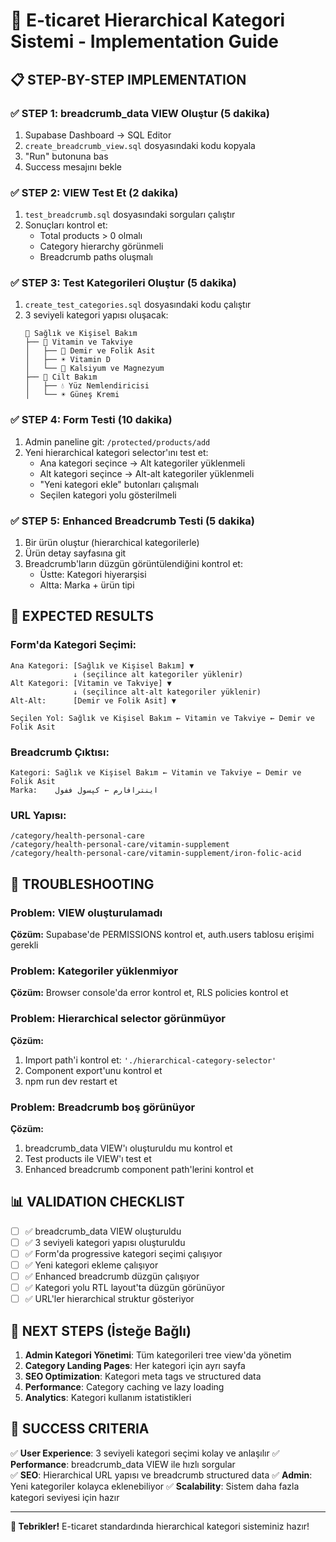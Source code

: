 # 🚀 E-ticaret Hierarchical Kategori Sistemi - Implementation Guide

## 📋 STEP-BY-STEP IMPLEMENTATION

### ✅ STEP 1: breadcrumb_data VIEW Oluştur (5 dakika)
1. Supabase Dashboard → SQL Editor
2. `create_breadcrumb_view.sql` dosyasındaki kodu kopyala
3. "Run" butonuna bas
4. Success mesajını bekle

### ✅ STEP 2: VIEW Test Et (2 dakika)
1. `test_breadcrumb.sql` dosyasındaki sorguları çalıştır
2. Sonuçları kontrol et:
   - Total products > 0 olmalı
   - Category hierarchy görünmeli
   - Breadcrumb paths oluşmalı

### ✅ STEP 3: Test Kategorileri Oluştur (5 dakika)
1. `create_test_categories.sql` dosyasındaki kodu çalıştır
2. 3 seviyeli kategori yapısı oluşacak:
   ```
   🏥 Sağlık ve Kişisel Bakım
   ├── 💊 Vitamin ve Takviye
   │   ├── 🔴 Demir ve Folik Asit
   │   ├── ☀️ Vitamin D
   │   └── 🦴 Kalsiyum ve Magnezyum
   ├── 🧴 Cilt Bakım
   │   ├── 💧 Yüz Nemlendiricisi
   │   └── ☀️ Güneş Kremi
   ```

### ✅ STEP 4: Form Testi (10 dakika)
1. Admin paneline git: `/protected/products/add`
2. Yeni hierarchical kategori selector'ını test et:
   - Ana kategori seçince → Alt kategoriler yüklenmeli
   - Alt kategori seçince → Alt-alt kategoriler yüklenmeli
   - "Yeni kategori ekle" butonları çalışmalı
   - Seçilen kategori yolu gösterilmeli

### ✅ STEP 5: Enhanced Breadcrumb Testi (5 dakika)
1. Bir ürün oluştur (hierarchical kategorilerle)
2. Ürün detay sayfasına git
3. Breadcrumb'ların düzgün görüntülendiğini kontrol et:
   - Üstte: Kategori hiyerarşisi
   - Altta: Marka + ürün tipi

## 🎯 EXPECTED RESULTS

### Form'da Kategori Seçimi:
```
Ana Kategori: [Sağlık ve Kişisel Bakım] ▼
              ↓ (seçilince alt kategoriler yüklenir)
Alt Kategori: [Vitamin ve Takviye] ▼
              ↓ (seçilince alt-alt kategoriler yüklenir) 
Alt-Alt:      [Demir ve Folik Asit] ▼

Seçilen Yol: Sağlık ve Kişisel Bakım ← Vitamin ve Takviye ← Demir ve Folik Asit
```

### Breadcrumb Çıktısı:
```
Kategori: Sağlık ve Kişisel Bakım ← Vitamin ve Takviye ← Demir ve Folik Asit
Marka:    اینترافارم ← کپسول ففول
```

### URL Yapısı:
```
/category/health-personal-care
/category/health-personal-care/vitamin-supplement  
/category/health-personal-care/vitamin-supplement/iron-folic-acid
```

## 🔧 TROUBLESHOOTING

### Problem: VIEW oluşturulamadı
**Çözüm:** Supabase'de PERMISSIONS kontrol et, auth.users tablosu erişimi gerekli

### Problem: Kategoriler yüklenmiyor
**Çözüm:** Browser console'da error kontrol et, RLS policies kontrol et

### Problem: Hierarchical selector görünmüyor
**Çözüm:** 
1. Import path'i kontrol et: `'./hierarchical-category-selector'`
2. Component export'unu kontrol et
3. npm run dev restart et

### Problem: Breadcrumb boş görünüyor
**Çözüm:**
1. breadcrumb_data VIEW'ı oluşturuldu mu kontrol et
2. Test products ile VIEW'ı test et
3. Enhanced breadcrumb component path'lerini kontrol et

## 📊 VALIDATION CHECKLIST

- [ ] ✅ breadcrumb_data VIEW oluşturuldu
- [ ] ✅ 3 seviyeli kategori yapısı oluşturuldu  
- [ ] ✅ Form'da progressive kategori seçimi çalışıyor
- [ ] ✅ Yeni kategori ekleme çalışıyor
- [ ] ✅ Enhanced breadcrumb düzgün çalışıyor
- [ ] ✅ Kategori yolu RTL layout'ta düzgün görünüyor
- [ ] ✅ URL'ler hierarchical struktur gösteriyor

## 🚀 NEXT STEPS (İsteğe Bağlı)

1. **Admin Kategori Yönetimi**: Tüm kategorileri tree view'da yönetim
2. **Category Landing Pages**: Her kategori için ayrı sayfa
3. **SEO Optimization**: Kategori meta tags ve structured data
4. **Performance**: Category caching ve lazy loading
5. **Analytics**: Kategori kullanım istatistikleri

## 🎯 SUCCESS CRITERIA

✅ **User Experience**: 3 seviyeli kategori seçimi kolay ve anlaşılır
✅ **Performance**: breadcrumb_data VIEW ile hızlı sorgular  
✅ **SEO**: Hierarchical URL yapısı ve breadcrumb structured data
✅ **Admin**: Yeni kategoriler kolayca eklenebiliyor
✅ **Scalability**: Sistem daha fazla kategori seviyesi için hazır

---

**🎉 Tebrikler!** E-ticaret standardında hierarchical kategori sisteminiz hazır! 